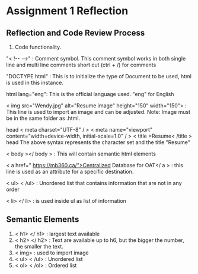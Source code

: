 # Assignment 1 Reflection

## Reflection and Code Review Process

1. Code functionality.

"< !-- -->" : Comment symbol. This comment symbol works in both single line and multi line comments
short cut (ctrl + /) for comments

"DOCTYPE html" : This is to initialize the type of Document to be used, html is used in this instance.

html lang="eng": This is the official language used. "eng" for English

< img src="Wendy.jpg" alt="Resume image" height="150" width="150"> : This line is used to import an image and can be adjusted.
Note: Image must be in the same folder as .html.

head
< meta charset="UTF-8" / >
< meta name="viewport" content="width=device-width, initial-scale=1.0" / >
< title >Resume< /title >
head
The above syntax represents the character set and the title "Resume"

< body ></ body > : This will contain semantic html elements

< a href=" https://mb360.ca/">Centralized Database for OAT</ a > : this line is used as an attribute for a specific destination.

< ul> < /ul> : Unordered list that contains information that are not in any order

< li> </ li> : is used inside ul as list of information

## Semantic Elements
1. < h1> </ h1> : largest text available
2. < h2> </ h2> : Text are available up to h6, but the bigger the number, the smaller the text.
3. < img> : used to import image
4.  < ul> < /ul> : Unordered list
5. < ol> < /ol> : Ordered list




